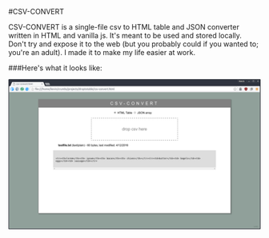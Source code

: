 #CSV-CONVERT

CSV-CONVERT is a single-file csv to HTML table and JSON converter written in HTML and vanilla js. It's meant to be used and stored locally. Don't try and expose it to the web (but you probably could if you wanted to; you're an adult). I made it to make my life easier at work.

###Here's what it looks like:

![screenshot](https://raw.githubusercontent.com/doylek/csv-convert/master/screenshot.png)